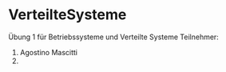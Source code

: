 # VerteilteSysteme
Übung 1 für Betriebssysteme und Verteilte Systeme
Teilnehmer:
  1. Agostino Mascitti
  2. 